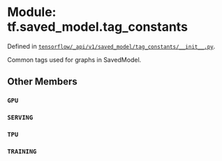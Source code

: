 <div itemscope itemtype="http://developers.google.com/ReferenceObject">
<meta itemprop="name" content="tf.saved_model.tag_constants" />
<meta itemprop="path" content="Stable" />
<meta itemprop="property" content="GPU"/>
<meta itemprop="property" content="SERVING"/>
<meta itemprop="property" content="TPU"/>
<meta itemprop="property" content="TRAINING"/>
</div>

# Module: tf.saved_model.tag_constants



Defined in [`tensorflow/_api/v1/saved_model/tag_constants/__init__.py`](/code/stable/tensorflow/_api/v1/saved_model/tag_constants/__init__.py).

Common tags used for graphs in SavedModel.

## Other Members

<h3 id="GPU"><code>GPU</code></h3>

<h3 id="SERVING"><code>SERVING</code></h3>

<h3 id="TPU"><code>TPU</code></h3>

<h3 id="TRAINING"><code>TRAINING</code></h3>

